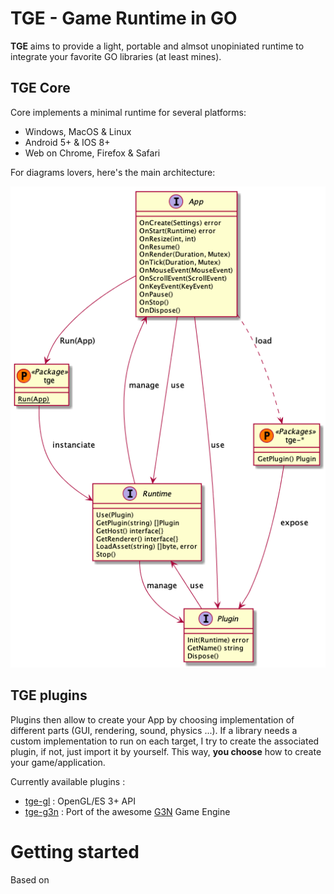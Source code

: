 # TGE - Game Runtime in GO
**TGE** aims to provide a light, portable and almsot unopiniated runtime to integrate your favorite GO libraries (at least mines).

## TGE Core 
Core implements a minimal runtime for several platforms:
  * Windows, MacOS & Linux
  * Android 5+ & IOS 8+
  * Web on Chrome, Firefox & Safari

For diagrams lovers, here's the main architecture:

![Core Architecture](https://raw.githubusercontent.com/thommil/tge/master/specs/api.png)

## TGE plugins
Plugins then allow to create your App by choosing implementation of different parts (GUI, rendering, sound, physics ...). If a library needs a custom implementation to run on each target, I try to create the associated plugin, if not, just import it by yourself. This way, **you choose** how to create your game/application. 

Currently available plugins :
 * [tge-gl](https://github.com/thommil/tge-gl) : OpenGL/ES 3+ API 
 * [tge-g3n](https://github.com/thommil/tge-g3n) : Port of the awesome [G3N](https://github.com/g3n/engine) Game Engine




# Getting started
Based on

